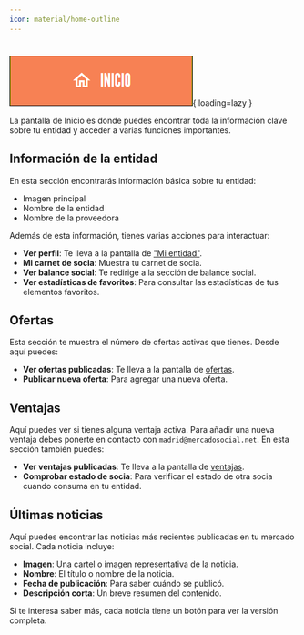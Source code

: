 ```yaml
---
icon: material/home-outline
---
```


#

![Inicio](../../assets/inicio.png){ loading=lazy }

La pantalla de Inicio es donde puedes encontrar toda la información clave sobre tu entidad y acceder a varias funciones importantes.

## Información de la entidad
En esta sección encontrarás información básica sobre tu entidad:

  - Imagen principal
  - Nombre de la entidad
  - Nombre de la proveedora

Además de esta información, tienes varias acciones para interactuar:

- **Ver perfil**: Te lleva a la pantalla de ["Mi entidad"](mi_entidad.md).
- **Mi carnet de socia**: Muestra tu carnet de socia.
- **Ver balance social**: Te redirige a la sección de balance social.
- **Ver estadísticas de favoritos**: Para consultar las estadísticas de tus elementos favoritos.


## Ofertas

Esta sección te muestra el número de ofertas activas que tienes. Desde aquí puedes:

- **Ver ofertas publicadas**: Te lleva a la pantalla de [ofertas](ofertas.md).
- **Publicar nueva oferta**: Para agregar una nueva oferta.


## Ventajas

Aquí puedes ver si tienes alguna ventaja activa. Para añadir una nueva ventaja debes ponerte en contacto con `madrid@mercadosocial.net`. 
En esta sección también puedes:

- **Ver ventajas publicadas**: Te lleva a la pantalla de [ventajas](ventajas.md).
- **Comprobar estado de socia**: Para verificar el estado de otra socia cuando consuma en tu entidad.

## Últimas noticias

Aquí puedes encontrar las noticias más recientes publicadas en tu mercado social. Cada noticia incluye:

- **Imagen**: Una cartel o imagen representativa de la noticia.
- **Nombre**: El título o nombre de la noticia.
- **Fecha de publicación**: Para saber cuándo se publicó.
- **Descripción corta**: Un breve resumen del contenido.

Si te interesa saber más, cada noticia tiene un botón para ver la versión completa.
